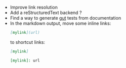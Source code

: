 - Improve link resolution
- Add a reStructuredText backend ?
- Find a way to generate [gut](https://github.com/bitwes/Gut) tests from documentation
- In the markdown output, move some inline links:
  ```markdown
  [mylink](url)
  ```
  to shortcut links:
  ```markdown
  [mylink]

  [mylink]: url
  ```